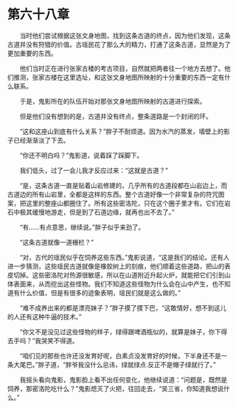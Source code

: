 # 第六十八章


　　当时他们尝试根据这张文身地图，找到这条古道的终点，因为他们发现，这条古道并没有狩猎的价值。古瑶民花了那么大的精力，打通了这条古道，显然是为了更加重要的东西。

　　他们当时正在进行张家古楼的考古项目，自然就把两者往一个地方去想了。他们推测，张家古楼在这里选址，和这张文身地图所映射的十分重要的东西一定有什么联系。

　　于是，鬼影所在的队伍开始对那张文身地图所映射的古道进行探索。

　　但是他们没有想到的是，古道并没有终点，整条道路是一个封闭的环。

　　“这和这座山到底有什么关系？”胖子不耐烦道。因为水汽的蒸发，墙壁上的影子已经渐渐淡了下去。

　　“你还不明白吗？”鬼影道，说着踩了踩脚下。

　　我们低头，过了一会儿我才反应过来：“这就是古道？”

　　“是，这条古道一直是贴着山岩修建的，几乎所有的古道段都在山岩边上，而古道边的所有山岩里，全都是这样的东西。整个古道好像一个非常复杂的符咒图案，把这里的整座山都圈住了。所有这些密洛陀，只在这个圈子里才有。它们在岩石中极其缓慢地游走，但是到了石道边缘，就再也出不去了。”

　　“有……有点意思，继续说。”胖子似乎来劲了。

　　“这条古道就像一道栅栏？”

　　“对，古代的瑶民似乎在饲养这些东西。”鬼影说道，“这是我们的结论。还有人进一步猜测，这些瑶民古道就像是橡胶树上的刻痕，他们顺着这些道路，把山的表皮切掉。这些密洛陀对热源很敏感，所以在山道附近升起火炉，就能把它们引到山体表面来，从而挖出这些怪物。我们不知道这些怪物为什么会在山中产生，也不知道有什么价值，但是有很多的迹象表明，瑶民们就是这么做的。”

　　“难不成养出来的都是漂亮妹子？”胖子摸了摸下巴，“这敢情好，想不到这儿的人还有这种牛逼的技术。”

　　“你又不是没见过这些怪物的样子，绿得跟啤酒瓶似的，就算是妹子，你下得去手吗？”我哭笑不得道。

　　“咱们见的那些也许还没发育好呢，白素贞没发育好的时候，下半身还不是一条大尾巴。”胖子道，“胖爷我没什么忌讳，绿就绿点.反正不是帽子绿就行了。”

　　我摇头看向鬼影，鬼影脸上看不出任何变化，他继续说道：“问题是，既然是饲养，那密洛陀吃什么？”鬼影熄灭了火把，往回走去，“吴三省，你知道我想说什么。”

